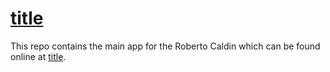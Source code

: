 # [title](https://ww.robertocaldin.com)



This repo contains the main app for the Roberto Caldin which can be found online at [title](https://www.robertocaldin.com).

